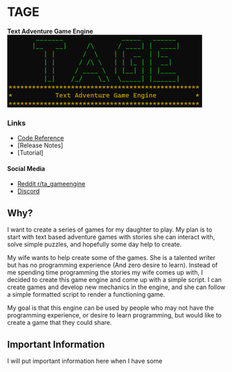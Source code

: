 # TAGE
**Text Adventure Game Engine** 
![Logo](images/Logo.png)
### Links
* [Code Reference](Code-Reference.md)
* [Release Notes]
* [Tutorial]


#### Social Media
* [Reddit r/ta_gameengine](https://www.reddit.com/r/ta_gameengine)
* [Discord](https://discord.gg/PRDU9PdSa9)

## Why?
I want to create a series of games for my daughter to play. My plan is to start with text based adventure games with stories she can interact with, solve simple puzzles, and hopefully some day help to create.

My wife wants to help create some of the games. She is a talented writer but has no programming experience (And zero desire to learn). Instead of me spending time programming the stories my wife comes up with, I decided to create this game engine and come up with a simple script. I can create games and develop new mechanics in the engine, and she can follow a simple formatted script to render a functioning game.

My goal is that this engine can be used by people who may not have the programming experience, or desire to learn programming, but would like to create a game that they could share.

## Important Information
I will put important information here when I have some
